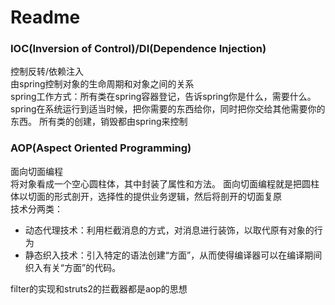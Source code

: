 # Readme
### IOC(Inversion of Control)/DI(Dependence Injection)
控制反转/依赖注入  
由spring控制对象的生命周期和对象之间的关系  
spring工作方式：所有类在spring容器登记，告诉spring你是什么，需要什么。
spring在系统运行到适当时候，把你需要的东西给你，同时把你交给其他需要你的东西。
所有类的创建，销毁都由spring来控制

### AOP(Aspect Oriented Programming)
面向切面编程  
将对象看成一个空心圆柱体，其中封装了属性和方法。
面向切面编程就是把圆柱体以切面的形式剖开，选择性的提供业务逻辑，然后将剖开的切面复原  
技术分两类：  
* 动态代理技术：利用栏截消息的方式，对消息进行装饰，以取代原有对象的行为
* 静态织入技术：引入特定的语法创建“方面”，从而使得编译器可以在编译期间织入有关“方面”的代码。

filter的实现和struts2的拦截器都是aop的思想
